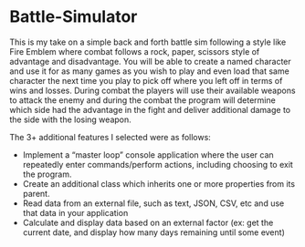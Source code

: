 # Battle-Simulator

This is my take on a simple back and forth battle sim following a style like Fire Emblem where combat follows a rock, paper, scissors style of advantage and disadvantage. You will be able to create a named character and use it for as many games as you wish to play and even load that same character the next time you play to pick off where you left off in terms of wins and losses. During combat the players will use their available weapons to attack the enemy and during the combat the program will determine which side had the advantage in the fight and deliver additional damage to the side with the losing weapon.

The 3+ additional features I selected were as follows:
- Implement a “master loop” console application where the user can repeatedly enter commands/perform actions, including choosing to exit the program.
- Create an additional class which inherits one or more properties from its parent.
- Read data from an external file, such as text, JSON, CSV, etc and use that data in your application
- Calculate and display data based on an external factor (ex: get the current date, and display how many days remaining until some event)
